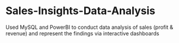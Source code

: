 # Sales-Insights-Data-Analysis
Used MySQL and PowerBI to conduct data analysis of sales (profit &amp; revenue) and represent the findings via interactive dashboards

